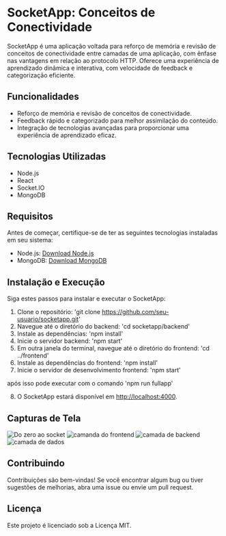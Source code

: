 # SocketApp: Conceitos de Conectividade

SocketApp é uma aplicação voltada para reforço de memória e revisão de conceitos de conectividade entre camadas de uma aplicação, com ênfase nas vantagens em relação ao protocolo HTTP. Oferece uma experiência de aprendizado dinâmica e interativa, com velocidade de feedback e categorização eficiente.

## Funcionalidades

- Reforço de memória e revisão de conceitos de conectividade.
- Feedback rápido e categorizado para melhor assimilação do conteúdo.
- Integração de tecnologias avançadas para proporcionar uma experiência de aprendizado eficaz.

## Tecnologias Utilizadas

- Node.js
- React
- Socket.IO
- MongoDB

## Requisitos

Antes de começar, certifique-se de ter as seguintes tecnologias instaladas em seu sistema:

- Node.js: [Download Node.js](https://nodejs.org/)
- MongoDB: [Download MongoDB](https://www.mongodb.com/)

## Instalação e Execução

Siga estes passos para instalar e executar o SocketApp:
 
1. Clone o repositório: 'git clone https://github.com/seu-usuario/socketapp.git'
2. Navegue até o diretório do backend: 'cd socketapp/backend'
3. Instale as dependências: 'npm install'
4. Inicie o servidor backend: 'npm start'
5. Em outra janela do terminal, navegue até o diretório do frontend: 'cd ../frontend'
6. Instale as dependências do frontend: 'npm install'
7. Inicie o servidor de desenvolvimento frontend: 'npm start'

após isso pode executar com o comando 'npm run fullapp'

8. O SocketApp estará disponível em [http://localhost:4000](http://localhost:4000).

## Capturas de Tela

![Do zero ao socket](screenshots/screenshot1.png)
![camanda do frontend](screenshots/screenshot2.png)
![camada de backend](screenshots/screenshot3.png)
![camada de dados](screenshots/screenshot4.png)

## Contribuindo

Contribuições são bem-vindas! Se você encontrar algum bug ou tiver sugestões de melhorias, abra uma issue ou envie um pull request.

## Licença

Este projeto é licenciado sob a Licença MIT.
